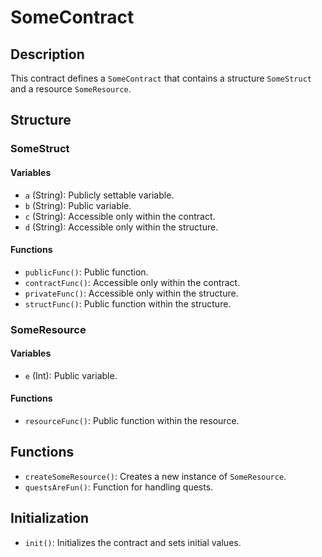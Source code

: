 # SomeContract

## Description

This contract defines a `SomeContract` that contains a structure `SomeStruct` and a resource `SomeResource`.

## Structure

### SomeStruct

#### Variables

- `a` (String): Publicly settable variable.
- `b` (String): Public variable.
- `c` (String): Accessible only within the contract.
- `d` (String): Accessible only within the structure.

#### Functions

- `publicFunc()`: Public function.
- `contractFunc()`: Accessible only within the contract.
- `privateFunc()`: Accessible only within the structure.
- `structFunc()`: Public function within the structure.

### SomeResource

#### Variables

- `e` (Int): Public variable.

#### Functions

- `resourceFunc()`: Public function within the resource.

## Functions

- `createSomeResource()`: Creates a new instance of `SomeResource`.
- `questsAreFun()`: Function for handling quests.

## Initialization

- `init()`: Initializes the contract and sets initial values.
